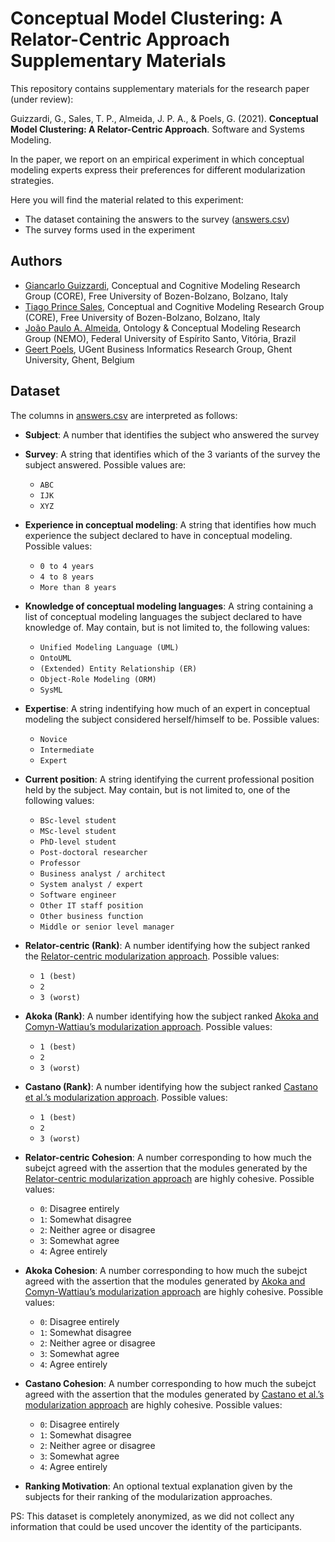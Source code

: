 # Conceptual Model Clustering: A Relator-Centric Approach <br>Supplementary Materials

This repository contains supplementary materials for the research paper (under review):

Guizzardi, G., Sales, T. P., Almeida, J. P. A., & Poels, G. (2021). **Conceptual Model Clustering: A Relator-Centric Approach**. Software and Systems Modeling.

In the paper, we report on an empirical experiment in which conceptual modeling experts express their preferences for different modularization strategies.

Here you will find the material related to this experiment:

* The dataset containing the answers to the survey ([answers.csv](/answers.csv))
* The survey forms used in the experiment

## Authors

* [Giancarlo Guizzardi](http://www.inf.ufes.br/~gguizzardi/), Conceptual and Cognitive Modeling Research Group (CORE), Free University of Bozen-Bolzano, Bolzano, Italy
* [Tiago Prince Sales](https://www.inf.unibz.it/~tpsales/), Conceptual and Cognitive Modeling Research Group (CORE), Free University of Bozen-Bolzano, Bolzano, Italy
* [João Paulo A. Almeida](https://nemo.inf.ufes.br/equipe/jpalmeida/), Ontology & Conceptual Modeling Research Group (NEMO), Federal University of Espírito Santo, Vitória, Brazil
* [Geert Poels](https://www.mis.ugent.be/author/gpoels/), UGent Business Informatics Research Group, Ghent University, Ghent, Belgium


## Dataset

The columns in [answers.csv](/answers.csv) are interpreted as follows:

* **Subject**: A number that identifies the subject who answered the survey
* **Survey**: A string that identifies which of the 3 variants of the survey the subject answered. Possible values are:
  * `ABC`
  * `IJK`
  * `XYZ`
  
* **Experience in conceptual modeling**: A string that identifies how much experience the subject declared to have in conceptual modeling. Possible values:
  * `0 to 4 years`
  * `4 to 8 years`
  * `More than 8 years`
  
* **Knowledge of conceptual modeling languages**: A string containing a list of conceptual modeling languages the subject declared to have knowledge of. May contain, but is not limited to, the following values:
  * `Unified Modeling Language (UML)`
  * `OntoUML`
  * `(Extended) Entity Relationship (ER)`
  * `Object-Role Modeling (ORM)`
  * `SysML`
  
* **Expertise**: A string indentifying how much of an expert in conceptual modeling the subject considered herself/himself to be. Possible values:
  * `Novice`
  * `Intermediate`
  * `Expert`
  
* **Current position**: A string identifying the current professional position held by the subject. May contain, but is not limited to, one of the following values:
  * `BSc-level student`
  * `MSc-level student`
  * `PhD-level student`
  * `Post-doctoral researcher`
  * `Professor`
  * `Business analyst / architect`
  * `System analyst / expert`
  * `Software engineer`
  * `Other IT staff position`
  * `Other business function`
  * `Middle or senior level manager`
  
* **Relator-centric (Rank)**: A number identifying how the subject ranked the [Relator-centric modularization approach](https://doi.org/10.1007/978-3-030-63479-7_15). Possible values:
  * `1 (best)`
  * `2`
  * `3 (worst)`
  
* **Akoka (Rank)**: A number identifying how the subject ranked [Akoka and Comyn-Wattiau’s modularization approach](https://doi.org/10.1016/S0169-023X(96)00007-9). Possible values:
  * `1 (best)`
  * `2`
  * `3 (worst)`
  
* **Castano (Rank)**: A number identifying how the subject ranked [Castano et al.’s modularization approach](https://doi.org/10.1145/293910.293150). Possible values:
  * `1 (best)`
  * `2`
  * `3 (worst)`
  
* **Relator-centric Cohesion**: A number corresponding to how much the subejct agreed with the assertion that the modules generated by the [Relator-centric modularization approach](https://doi.org/10.1007/978-3-030-63479-7_15) are highly cohesive. Possible values:
  * `0`: Disagree entirely
  * `1`: Somewhat disagree
  * `2`: Neither agree or disagree
  * `3`: Somewhat agree
  * `4`: Agree entirely

* **Akoka Cohesion**: A number corresponding to how much the subejct agreed with the assertion that the modules generated by [Akoka and Comyn-Wattiau’s modularization approach](https://doi.org/10.1016/S0169-023X(96)00007-9) are highly cohesive. Possible values:
  * `0`: Disagree entirely
  * `1`: Somewhat disagree
  * `2`: Neither agree or disagree
  * `3`: Somewhat agree
  * `4`: Agree entirely

* **Castano Cohesion**: A number corresponding to how much the subejct agreed with the assertion that the modules generated by [Castano et al.’s modularization approach](https://doi.org/10.1145/293910.293150) are highly cohesive. Possible values:
  * `0`: Disagree entirely
  * `1`: Somewhat disagree
  * `2`: Neither agree or disagree
  * `3`: Somewhat agree
  * `4`: Agree entirely  

* **Ranking Motivation**: An optional textual explanation given by the subjects for their ranking of the modularization approaches.

PS: This dataset is completely anonymized, as we did not collect any information that could be used uncover the identity of the participants.
